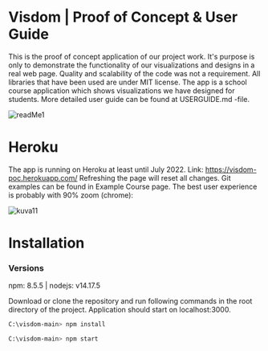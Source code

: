 # Visdom | Proof of Concept & User Guide

This is the proof of concept application of our project work. It's purpose is only to demonstrate the functionality of our visualizations and designs in a real web page. Quality and scalability of the code was not a requirement. All libraries that have been used are under MIT license. The app is a school course application which shows visualizations we have designed for students. More detailed user guide can be found at USERGUIDE.md -file.

![readMe1](https://user-images.githubusercontent.com/74241142/163981842-7fb10e79-7d98-4f23-8a48-36442badd235.png)

# Heroku

The app is running on Heroku at least until July 2022. Link: https://visdom-poc.herokuapp.com/ 
Refreshing the page will reset all changes. Git examples can be found in Example Course page.
The best user experience is probably with 90% zoom (chrome):

![kuva11](https://user-images.githubusercontent.com/74241142/163133534-3c5642fc-d755-4377-8fb4-17c17eef622d.png)

# Installation
### Versions
npm: 8.5.5 | nodejs: v14.17.5

Download or clone the repository and run following commands in the root directory of the project. Application should start on localhost:3000.
```bash
C:\visdom-main> npm install
```
```bash
C:\visdom-main> npm start
```
